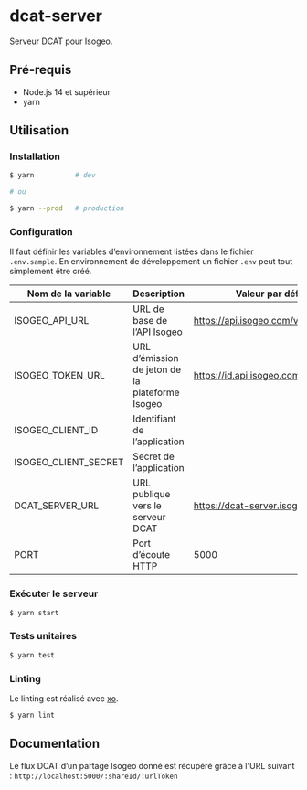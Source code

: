 # dcat-server

Serveur DCAT pour Isogeo.

## Pré-requis

- Node.js 14 et supérieur
- yarn

## Utilisation

### Installation

```bash
$ yarn          # dev

# ou

$ yarn --prod   # production
```

### Configuration

Il faut définir les variables d’environnement listées dans le fichier `.env.sample`. En environnement de développement un fichier `.env` peut tout simplement être créé.

| Nom de la variable | Description | Valeur par défaut |
| --- | --- | --- |
| ISOGEO_API_URL | URL de base de l’API Isogeo | https://api.isogeo.com/v1 |
| ISOGEO_TOKEN_URL | URL d’émission de jeton de la plateforme Isogeo | https://id.api.isogeo.com/oauth/token |
| ISOGEO_CLIENT_ID | Identifiant de l’application | |
| ISOGEO_CLIENT_SECRET | Secret de l’application | |
| DCAT_SERVER_URL | URL publique vers le serveur DCAT | https://dcat-server.isogeo.com |
| PORT | Port d’écoute HTTP| 5000 |

### Exécuter le serveur

```bash
$ yarn start
```

### Tests unitaires

```bash
$ yarn test
```

### Linting

Le linting est réalisé avec [xo](https://github.com/xojs/xo).

```bash
$ yarn lint
```

## Documentation

Le flux DCAT d’un partage Isogeo donné est récupéré grâce à l'URL suivant :
`http://localhost:5000/:shareId/:urlToken`
